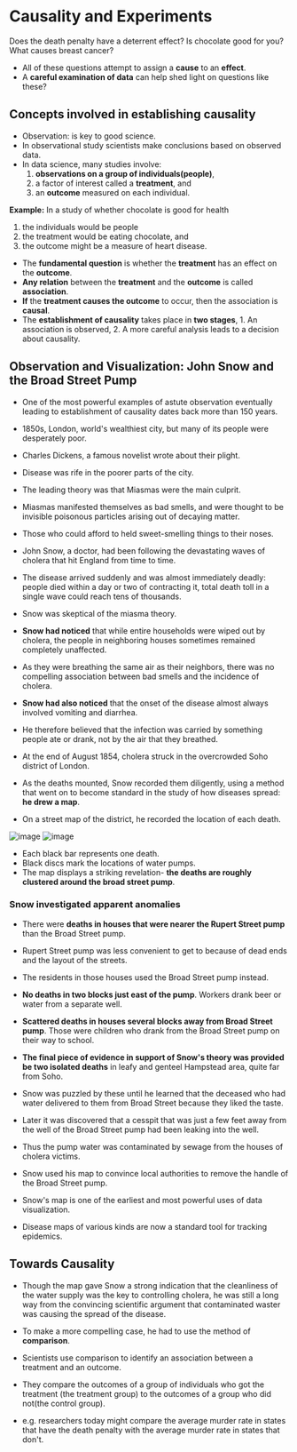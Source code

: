 # Causality and Experiments

Does the death penalty have a deterrent effect?
Is chocolate good for you?
What causes breast cancer?

- All of these questions attempt to assign a **cause** to an **effect**. 
- A **careful examination of data** can help shed light on questions like these?

## Concepts involved in establishing causality

- Observation: is key to good science.
- In observational study scientists make conclusions based on observed data.
- In data science, many studies involve:
	1. **observations on a group of individuals(people)**, 
	2. a factor of interest called a **treatment**, and
	3. an **outcome** measured on each individual.

**Example:** In a study of whether chocolate is good for health
1. the individuals would be people
2. the treatment would be eating chocolate, and
3. the outcome might be a measure of heart disease.

- The **fundamental question** is whether the **treatment** has an effect on the **outcome**.
- **Any relation** between the **treatment** and the **outcome** is called **association**.
- **If** the **treatment causes the outcome** to occur, then the association is **causal**.
- The **establishment of causality** takes place in **two stages**, 1. An association is observed, 2. A more careful analysis leads to a decision about causality.

## Observation and Visualization: John Snow and the Broad Street Pump

- One of the most powerful examples of astute observation eventually leading to establishment of causality dates back more than 150 years. 
- 1850s, London, world's wealthiest city, but many of its people were desperately poor.

- Charles Dickens, a famous novelist wrote about their plight.

- Disease was rife in the poorer parts of the city.

- The leading theory was that Miasmas were the main culprit. 

- Miasmas manifested themselves as bad smells, and were thought to be invisible poisonous particles arising out of decaying matter.

- Those who could afford to held sweet-smelling things to their noses.

- John Snow, a doctor, had been following the devastating waves of cholera that hit England from time to time.

- The disease arrived suddenly and was almost immediately deadly: people died within a day or two of contracting it, total death toll in a single wave could reach tens of thousands.

- Snow was skeptical of the miasma theory. 

- **Snow had noticed** that while entire households were wiped out by cholera, the people in neighboring houses sometimes remained completely unaffected.

- As they were breathing the same air as their neighbors, there was no compelling association between bad smells and the incidence of cholera.

- **Snow had also noticed** that the onset of the disease almost always involved vomiting and diarrhea.  

- He therefore believed that the infection was carried by something people ate or drank, not by the air that they breathed.

- At the end of August 1854, cholera struck in the overcrowded Soho district of London.
- As the deaths mounted, Snow recorded them diligently, using a method that went on to become standard in the study of how diseases spread: **he drew a map**. 
- On a street map of the district, he recorded the location of each death.

![image](https://user-images.githubusercontent.com/57193804/115976460-c63d3480-a587-11eb-930d-7d61738579aa.png)
![image](https://user-images.githubusercontent.com/57193804/115976481-f8e72d00-a587-11eb-8992-2a90c909a9b2.png)


- Each black bar represents one death.
- Black discs mark the locations of water pumps.
- The map displays a striking revelation- **the deaths are roughly clustered around the broad street pump**.


### Snow investigated apparent anomalies

- There were **deaths in houses that were nearer the Rupert Street pump** than the Broad Street pump.
- Rupert Street pump was less convenient to get to because of dead ends and the layout of the streets.
- The residents in those houses used the Broad Street pump instead.

- **No deaths in two blocks just east of the pump**. Workers drank beer or water from a separate well.

- **Scattered deaths in houses several blocks away from Broad Street pump**. Those were children who drank from the Broad Street pump on their way to school.

- **The final piece of evidence in support of Snow's theory was provided be two isolated deaths** in leafy and genteel Hampstead area, quite far from Soho.

- Snow was puzzled by these until he learned that the deceased who had water delivered to them from Broad Street because they liked the taste.

- Later it was discovered that a cesspit that was just a few feet away from the well of the Broad Street pump had been leaking into the well. 

- Thus the pump water was contaminated by sewage from the houses of cholera victims.

- Snow used his map to convince local authorities to remove the handle of the Broad Street pump. 

- Snow's map is one of the earliest and most powerful uses of data visualization. 
- Disease maps of various kinds are now a standard tool for tracking epidemics. 


## Towards Causality

- Though the map gave Snow a strong indication that the cleanliness of the water supply was the key to controlling cholera, he was still a long way from the convincing scientific argument that contaminated waster was causing the spread of the disease.
- To make a more compelling case, he had to use the method of **comparison**.


- Scientists use comparison to identify an association between a treatment and an outcome.
- They compare the outcomes of a group of individuals who got the treatment (the treatment group) to the outcomes of a group who did not(the control group).

- e.g. researchers today might compare the average murder rate in states that have the death penalty with the average murder rate in states that don't.

